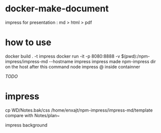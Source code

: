 # docker-make-document
impress for presentation : md > html > pdf

# how to use
docker build . -t impress
docker run -it -p 8080:8888 -v $(pwd):/npm-impress/impress-md --hostname impress impress
made npm-impress dir on the host after this command
node impress @ inside containner

*TODO*
# impress
cp WD/Notes.bak/css /home/enxajt/npm-impress/impress-md/template
compare with Notes/plan~

impress background
